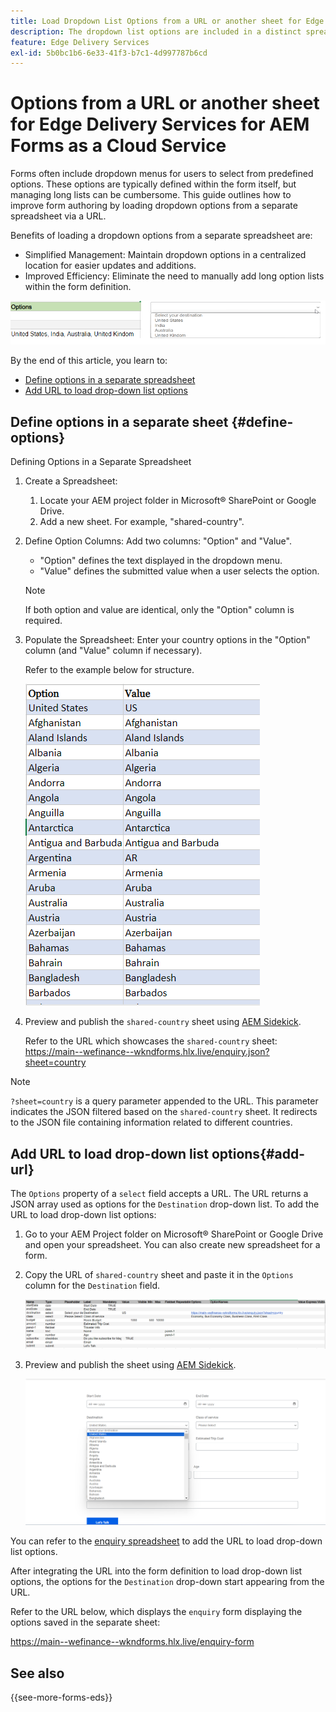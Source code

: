 ```yaml
---
title: Load Dropdown List Options from a URL or another sheet for Edge Delivery Services for AEM Forms as a Cloud Service
description: The dropdown list options are included in a distinct spreadsheet and then imported into the primary spreadsheet via the provided URL.
feature: Edge Delivery Services
exl-id: 5b0bc1b6-6e33-41f3-b7c1-4d997787b6cd
---
```


# Options from a URL or another sheet for Edge Delivery Services for AEM Forms as a Cloud Service 

Forms often include dropdown menus for users to select from predefined options. These options are typically defined within the form itself, but managing long lists can be cumbersome. This guide outlines how to improve form authoring by loading dropdown options from a separate spreadsheet via a URL.


Benefits of loading a dropdown options from a separate spreadsheet are: 

* Simplified Management: Maintain dropdown options in a centralized location for easier updates and additions.
* Improved Efficiency: Eliminate the need to manually add long option lists within the form definition.




![Drop-down options](/help/forms/assets/drop-down-options.png)


By the end of this article, you learn to:

* [Define options in a separate spreadsheet ](#define-options)
* [Add URL to load drop-down list options](#add-url)

## Define options in a separate sheet {#define-options}

Defining Options in a Separate Spreadsheet

1. Create a Spreadsheet:
   1. Locate your AEM project folder in Microsoft&reg; SharePoint or Google Drive.
   1. Add a new sheet. For example, "shared-country".
1. Define Option Columns:
   Add two columns: "Option" and "Value".
   * "Option" defines the text displayed in the dropdown menu.
   * "Value" defines the submitted value when a user selects the option.

   >[!NOTE]
   >
   >If both option and value are identical, only the "Option" column is required.

1. Populate the Spreadsheet:
   Enter your country options in the "Option" column (and "Value" column if necessary).
   
   Refer to the example below for structure.

   ![Drop-down for country](/help/forms/assets/drop-down-country-options.png)

1. Preview and publish the `shared-country` sheet using [AEM Sidekick](https://www.aem.live/developer/tutorial#preview-and-publish-your-content). 
  
   Refer to the URL which showcases the `shared-country` sheet:
   https://main--wefinance--wkndforms.hlx.live/enquiry.json?sheet=country  

>[!NOTE]
>
> `?sheet=country` is a query parameter appended to the URL. This parameter indicates the JSON filtered based on the `shared-country` sheet. It redirects to the JSON file containing information related to different countries.

## Add URL to load drop-down list options{#add-url}

The `Options` property of a `select` field accepts a URL. The URL returns a JSON array used as options for the `Destination` drop-down list. To add the URL to load drop-down list options:

1. Go to your AEM Project folder on Microsoft&reg; SharePoint or Google Drive and open your spreadsheet. You can also create new spreadsheet for a form.
1. Copy the URL of `shared-country` sheet and paste it in the `Options` column for the `Destination` field.

     ![Enquiry spreadsheet](/help/forms/assets/drop-down-enquiry.png)

1. Preview and publish the sheet using [AEM Sidekick](https://www.aem.live/developer/tutorial#preview-and-publish-your-content).


   ![Drop-down for country](/help/forms/assets/load-dropdown-options-form.png)

You can refer to the [enquiry spreadsheet](/help/forms/assets/enquiry-options.xlsx) to add the URL to load drop-down list options.

After integrating the URL into the form definition to load drop-down list options, the options for the `Destination` drop-down start appearing from the URL.

Refer to the URL below, which displays the `enquiry` form displaying the options saved in the separate sheet:

https://main--wefinance--wkndforms.hlx.live/enquiry-form 

## See also

{{see-more-forms-eds}}

   